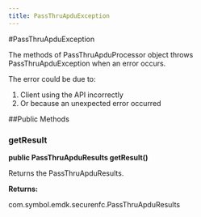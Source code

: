 ```yaml
---
title: PassThruApduException
---
```

#PassThruApduException

The methods of PassThruApduProcessor object throws PassThruApduException when an error
 occurs.

The error could be due to:

1. Client using the API incorrectly
2. Or because an unexpected error occurred

##Public Methods

### getResult

**public PassThruApduResults getResult()**

Returns the PassThruApduResults.

**Returns:**

com.symbol.emdk.securenfc.PassThruApduResults
